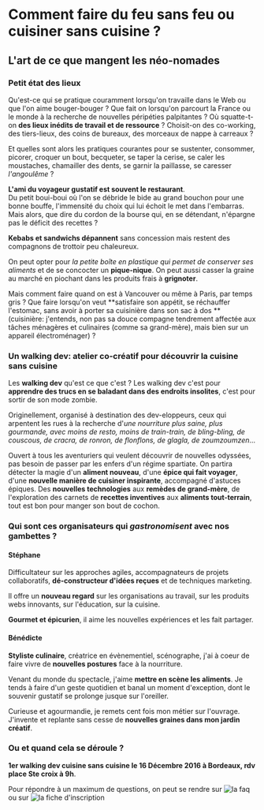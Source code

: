 # Comment faire du feu sans feu ou cuisiner sans cuisine ?

## L'art de ce que mangent les néo-nomades

### Petit état des lieux

Qu'est-ce qui se pratique couramment lorsqu'on travaille dans le Web ou que l'on aime bouger-bouger ? 
Que fait on lorsqu'on parcourt la France ou le monde à la recherche de nouvelles péripéties palpitantes ? 
Où squatte-t-on **des lieux inédits de travail et de ressource** ? 
Choisit-on des co-working, des tiers-lieux, des coins de bureaux, des morceaux de nappe à carreaux ?  

Et quelles sont alors les pratiques courantes pour se sustenter, consommer, picorer, croquer un bout, becqueter, se taper la cerise, se caler les moustaches, chamailler des dents, se garnir la paillasse, se caresser *l'angoulême* ?  

**L'ami du voyageur gustatif est souvent le restaurant**.  
Du petit boui-boui où l'on se débride le bide au grand bouchon pour une bonne bouffe, l'immensité du choix qui lui échoit le met dans l'embarras.  
Mais alors, que dire du cordon de la bourse qui, en se détendant, n'épargne pas le déficit des recettes ?  

**Kebabs et sandwichs dépannent** sans concession mais restent des compagnons de trottoir peu chaleureux. 
 
On peut opter pour *la petite boîte en plastique qui permet de conserver ses aliments* et de se concocter un **pique-nique**.
On peut aussi casser la graine au marché en piochant dans les produits frais à **grignoter**.  

[](puzzle-eat.jpg)

Mais comment faire quand on est à Vancouver ou même à Paris, par temps gris ? 
Que faire lorsqu'on veut **satisfaire son appétit, se réchauffer l'estomac, sans avoir à porter sa cuisinière dans son sac à dos ** (cuisinière: j'entends, non pas sa douce compagne tendrement affectée aux tâches ménagères et culinaires (comme sa grand-mère), mais bien sur un appareil électroménager)  ?  

### Un walking dev: atelier co-créatif pour découvrir la cuisine sans cuisine

Les **walking dev** qu'est ce que c'est ? 
Les walking dev c'est pour **apprendre des trucs en se baladant dans des endroits insolites**, c'est pour sortir de son mode zombie.  

Originellement, organisé à destination des dev-eloppeurs, ceux qui arpentent les rues à la recherche d'*une nourriture plus saine, plus gourmande, avec moins de resto, moins de train-train, de bling-bling, de couscous, de cracra, de ronron, de flonflons, de glagla, de zoumzoumzen*...  

Ouvert à tous les aventuriers qui veulent découvrir de nouvelles odyssées, pas besoin de passer par les enfers d'un régime spartiate.
On partira détecter la magie d'un **aliment nouveau**, d'une **épice qui fait voyager**, d'une **nouvelle manière de cuisiner inspirante**, accompagné d'astuces épiques.
Des **nouvelles technologies** aux **remèdes de grand-mère**, de l'exploration des carnets de **recettes inventives** aux **aliments tout-terrain**, tout est bon pour manger son bout de cochon.  

[](~~casserole.jpg~~)

### Qui sont ces organisateurs qui *gastronomisent* avec nos gambettes ?  

#### Stéphane

Difficultateur sur les approches agiles, accompagnateurs de projets collaboratifs, **dé-constructeur d'idées reçues** et de techniques marketing.

Il offre un **nouveau regard** sur les organisations au travail, sur les produits webs innovants, sur l'éducation, sur la cuisine.

**Gourmet et épicurien**, il aime les nouvelles expériences et les fait partager.

#### Bénédicte 

**Styliste culinaire**, créatrice en évènementiel, scénographe, j'ai à coeur de faire vivre de **nouvelles postures** face à la nourriture.  

Venant du monde du spectacle, j'aime **mettre en scène les aliments**. Je tends à faire d'un geste quotidien et banal un moment d'exception, dont le souvenir gustatif se prolonge jusque sur l'oreiller.  

Curieuse et agourmandie, je remets cent fois mon métier sur l'ouvrage. J'invente et replante sans cesse de **nouvelles graines dans mon jardin créatif**.   

### Ou et quand cela se déroule ?  

**1er walking dev cuisine sans cuisine le 16 Décembre 2016 à Bordeaux, rdv place Ste croix à 9h**.

Pour répondre à un maximum de questions, on peut se rendre sur ![la faq](http://www.multibao.org/#walkingdev/cuisine/blob/master/v33-faq.md) ou sur ![la fiche d'inscription](https://www.eventbrite.fr/e/billets-walking-dev-cuisine-sans-cuisine-29078499575)  











